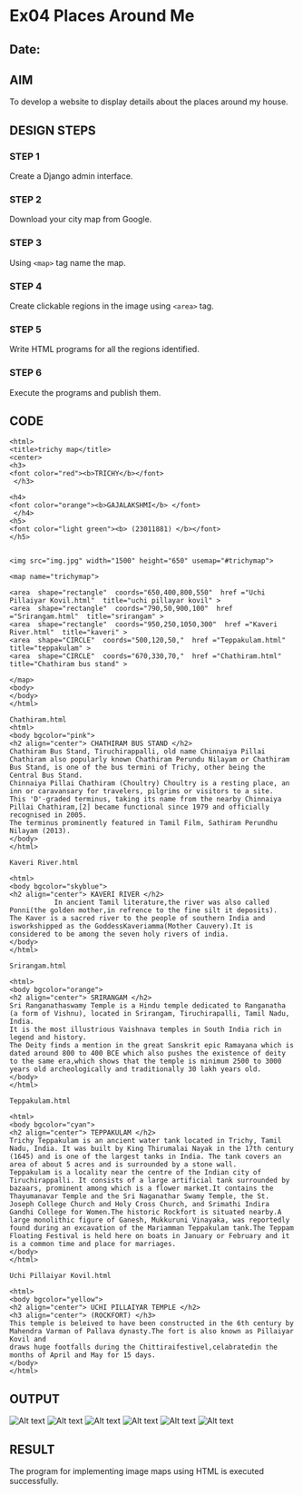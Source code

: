 # Ex04 Places Around Me
## Date: 

## AIM
To develop a website to display details about the places around my house.

## DESIGN STEPS

### STEP 1
Create a Django admin interface.

### STEP 2
Download your city map from Google.

### STEP 3
Using ```<map>``` tag name the map.

### STEP 4
Create clickable regions in the image using ```<area>``` tag.

### STEP 5
Write HTML programs for all the regions identified.

### STEP 6
Execute the programs and publish them.

## CODE
```
<html>
<title>trichy map</title>
<center>
<h3> 
<font color="red"><b>TRICHY</b></font>
 </h3>

<h4> 
<font color="orange"><b>GAJALAKSHMI</b> </font>
 </h4>
<h5> 
<font color="light green"><b> (23011881) </b></font>
</h5>


<img src="img.jpg" width="1500" height="650" usemap="#trichymap">

<map name="trichymap">

<area  shape="rectangle"  coords="650,400,800,550"  href ="Uchi Pillaiyar Kovil.html"  title="uchi pillayar kovil" >
<area  shape="rectangle"  coords="790,50,900,100"  href ="Srirangam.html"  title="srirangam" >
<area  shape="rectangle"  coords="950,250,1050,300"  href ="Kaveri River.html"  title="kaveri" >
<area  shape="CIRCLE"  coords="500,120,50,"  href ="Teppakulam.html"  title="teppakulam" >
<area  shape="CIRCLE"  coords="670,330,70,"  href ="Chathiram.html"  title="Chathiram bus stand" >

</map>
<body>
</body>
</html>

Chathiram.html
<html>
<body bgcolor="pink">
<h2 align="center"> CHATHIRAM BUS STAND </h2>
Chathiram Bus Stand, Tiruchirappalli, old name Chinnaiya Pillai Chathiram also popularly known Chathiram Perundu Nilayam or Chathiram Bus Stand, is one of the bus termini of Trichy, other being the Central Bus Stand.
Chinnaiya Pillai Chathiram (Choultry) Choultry is a resting place, an inn or caravansary for travelers, pilgrims or visitors to a site.
This 'D'-graded terminus, taking its name from the nearby Chinnaiya Pillai Chathiram,[2] became functional since 1979 and officially recognised in 2005.
The terminus prominently featured in Tamil Film, Sathiram Perundhu Nilayam (2013).
</body>
</html>

Kaveri River.html

<html>
<body bgcolor="skyblue">
<h2 align="center"> KAVERI RIVER </h2>
           In ancient Tamil literature,the river was also called Ponni(the golden mother,in refrence to the fine silt it deposits).
The Kaver is a sacred river to the people of southern India and isworkshipped as the GoddessKaveriamma(Mother Cauvery).It is
considered to be among the seven holy rivers of india.
</body>
</html>

Srirangam.html

<html>
<body bgcolor="orange">
<h2 align="center"> SRIRANGAM </h2>
Sri Ranganathaswamy Temple is a Hindu temple dedicated to Ranganatha (a form of Vishnu), located in Srirangam, Tiruchirapalli, Tamil Nadu, India.
It is the most illustrious Vaishnava temples in South India rich in legend and history.
The Deity finds a mention in the great Sanskrit epic Ramayana which is dated around 800 to 400 BCE which also pushes the existence of deity to the same era,which shows that the temple is minimum 2500 to 3000 years old archeologically and traditionally 30 lakh years old.
</body>
</html>

Teppakulam.html

<html>
<body bgcolor="cyan">
<h2 align="center"> TEPPAKULAM </h2>
Trichy Teppakulam is an ancient water tank located in Trichy, Tamil Nadu, India. It was built by King Thirumalai Nayak in the 17th century (1645) and is one of the largest tanks in India. The tank covers an area of about 5 acres and is surrounded by a stone wall.
Teppakulam is a locality near the centre of the Indian city of Tiruchirappalli. It consists of a large artificial tank surrounded by bazaars, prominent among which is a flower market.It contains the Thayumanavar Temple and the Sri Naganathar Swamy Temple, the St. Joseph College Church and Holy Cross Church, and Srimathi Indira Gandhi College for Women.The historic Rockfort is situated nearby.A large monolithic figure of Ganesh, Mukkuruni Vinayaka, was reportedly found during an excavation of the Mariamman Teppakulam tank.The Teppam Floating Festival is held here on boats in January or February and it is a common time and place for marriages.
</body>
</html>

Uchi Pillaiyar Kovil.html

<html>
<body bgcolor="yellow">
<h2 align="center"> UCHI PILLAIYAR TEMPLE </h2>
<h3 align="center"> (ROCKFORT) </h3>
This temple is beleived to have been constructed in the 6th century by Mahendra Varman of Pallava dynasty.The fort is also known as Pillaiyar Kovil and 
draws huge footfalls during the Chittiraifestivel,celabratedin the months of April and May for 15 days.
</body>
</html>

```
## OUTPUT
![Alt text](maps4-1.png)
![Alt text](1-1.png)
![Alt text](2-1.png)
![Alt text](3-1.png)
![Alt text](4-1.png)
![Alt text](5-1.png)

## RESULT
The program for implementing image maps using HTML is executed successfully.
